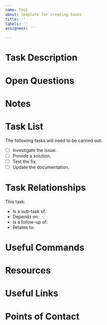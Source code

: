```yaml
---
name: Task
about: Template for creating tasks
title: ''
labels: ''
assignees: ''

---
```


# Task Description


# Open Questions


# Notes


# Task List

The following tasks will need to be carried out:
* [ ] Investigate the issue.
* [ ] Provide a solution.
* [ ] Test the fix.
* [ ] Update the documentation.

# Task Relationships

This task:
* Is a sub-task of:
* Depends on:
* Is a follow-up of:
* Relates to:

# Useful Commands


# Resources


# Useful Links


# Points of Contact


